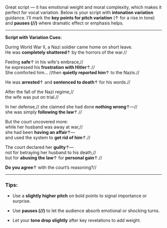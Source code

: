 Great script — it has emotional weight and moral complexity, which makes it perfect for vocal variation. Below is your script with **intonation variation** guidance. I’ll mark the **key points for pitch variation** (↑ for a rise in tone) and **pauses (//)** where dramatic effect or emphasis helps.

---

**Script with Variation Cues:**

During World War II, a Nazi soldier came home on short leave.  
He was **completely shattered**↑ by the horrors of the war.//

Feeling **safe**↑ in his wife's embrace,//  
he expressed his **frustration with Hitler**↑.//  
She comforted him… //then **quietly reported him**↑ to the Nazis.//

He was **arrested**↑ and **sentenced to death**↑ for his words.//

After the fall of the Nazi regime,//  
the wife was put on trial.//

In her defense,// she claimed she had done **nothing wrong**↑—//  
she was simply **following the law**↑.//

But the court uncovered more:  
while her husband was away at war,//  
she had been **having an affair**↑—  
and used the system to **get rid of him**↑.//

The court declared her **guilty**↑—  
not for betraying her husband to his death,//  
but for **abusing the law**↑ for **personal gain**↑.//

**Do you agree**↑ with the court’s reasoning?//

---

### Tips:

- Use a **slightly higher pitch** on bold points to signal importance or surprise.
    
- Use **pauses (//)** to let the audience absorb emotional or shocking turns.
    
- Let your **tone drop slightly** after key revelations to add weight.